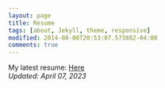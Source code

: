 ```yaml
---
layout: page
title: Resume
tags: [about, Jekyll, theme, responsive]
modified: 2014-08-08T20:53:07.573882-04:00
comments: true
---
```


My latest resume: [Here](/reports/bhushan.pdf)  
*Updated: April 07, 2023*
